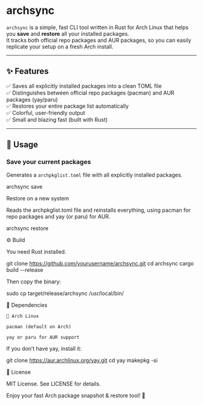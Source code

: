 # archsync

`archsync` is a simple, fast CLI tool written in Rust for Arch Linux that helps you **save** and **restore** all your installed packages.  
It tracks both official repo packages and AUR packages, so you can easily replicate your setup on a fresh Arch install.

---

## ✨ Features

✅ Saves all explicitly installed packages into a clean TOML file  
✅ Distinguishes between official repo packages (pacman) and AUR packages (yay/paru)  
✅ Restores your entire package list automatically  
✅ Colorful, user-friendly output  
✅ Small and blazing fast (built with Rust)

---

## 🚀 Usage

### Save your current packages
Generates a `archpkglist.toml` file with all explicitly installed packages.


archsync save

Restore on a new system

Reads the archpkglist.toml file and reinstalls everything, using pacman for repo packages and yay (or paru) for AUR.

archsync restore

⚙️ Build

You need Rust installed.

git clone https://github.com/yourusername/archsync.git
cd archsync
cargo build --release

Then copy the binary:

sudo cp target/release/archsync /usr/local/bin/

🔗 Dependencies

    🐧 Arch Linux

    pacman (default on Arch)

    yay or paru for AUR support

If you don’t have yay, install it:

git clone https://aur.archlinux.org/yay.git
cd yay
makepkg -si

📝 License

MIT License.
See LICENSE for details.


Enjoy your fast Arch package snapshot & restore tool! 🎉
